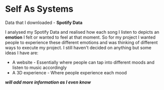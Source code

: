 
# Self As Systems

Data that I downloaded - **Spotify Data**

I analysed my Spotify Data and realised how each song I listen to depicts an **emotion** I felt or wanted to feel at that moment. 
So for my project I wanted people to experience these different emotions and was thinking of different ways to execute my project. I still haven't decided on anything but some ideas I have are:
-  A website - Essentially where people can tap into different moods and listen to music accordingly 
-  A 3D experience - Where people experience each mood

***will add more information as I even know***
